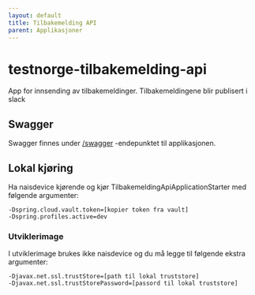 ```yaml
---
layout: default
title: Tilbakemelding API
parent: Applikasjoner
---
```


# testnorge-tilbakemelding-api
App for innsending av tilbakemeldinger. Tilbakemeldingene blir publisert i slack

## Swagger
Swagger finnes under [/swagger](https://testnorge-tilbakemelding-api.dev.intern.nav.no/swagger) -endepunktet til applikasjonen.


## Lokal kjøring
Ha naisdevice kjørende og kjør TilbakemeldingApiApplicationStarter med følgende argumenter:
```
-Dspring.cloud.vault.token=[kopier token fra vault]
-Dspring.profiles.active=dev
```

### Utviklerimage
I utviklerimage brukes ikke naisdevice og du må legge til følgende ekstra argumenter:
```
-Djavax.net.ssl.trustStore=[path til lokal truststore]
-Djavax.net.ssl.trustStorePassword=[passord til lokal truststore]
```
